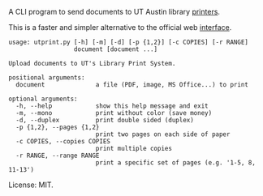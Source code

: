 A CLI program to send documents to UT Austin library
[printers](http://www.lib.utexas.edu/services/copyprint/).

This is a faster and simpler alternative to the official web
[interface](https://print.lib.utexas.edu/myprintcenter/).

```
usage: utprint.py [-h] [-m] [-d] [-p {1,2}] [-c COPIES] [-r RANGE]
                  document [document ...]

Upload documents to UT's Library Print System.

positional arguments:
  document              a file (PDF, image, MS Office...) to print

optional arguments:
  -h, --help            show this help message and exit
  -m, --mono            print without color (save money)
  -d, --duplex          print double sided (duplex)
  -p {1,2}, --pages {1,2}
                        print two pages on each side of paper
  -c COPIES, --copies COPIES
                        print multiple copies
  -r RANGE, --range RANGE
                        print a specific set of pages (e.g. '1-5, 8, 11-13')
```

License: MIT.
